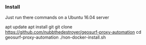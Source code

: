 ### Install

Just run there commands on a Ubuntu 16.04 server 

apt update
apt install git
git clone https://github.com/nubbthedestroyer/geosurf-proxy-automation
cd geosurf-proxy-automation
./non-docker-install.sh